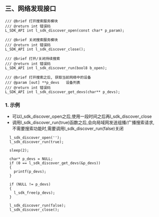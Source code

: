 ## 三、网络发现接口

```
/// @brief 打开搜索服务模块
/// @return int 错误码
L_SDK_API int l_sdk_discover_open(const char* p_param);

/// @brief 关闭搜索服务模块
/// @return int 错误码
L_SDK_API int l_sdk_discover_close();

/// @brief 打开/关闭持续搜索
/// @return int 错误码
L_SDK_API int l_sdk_discover_run(bool8 b_open);

/// @brief 打开搜索之后, 获取当前网络中的设备
/// @param [out] **p_devs   设备列表
/// @return int 错误码
L_SDK_API int l_sdk_discover_get_devs(char** p_devs);
```

### 1. 示例
* 可以l_sdk_discover_open之后,使用一段时间之后再l_sdk_discover_close
* 调用l_sdk_discover_run(true)函数之后,会向局域网发送组播/广播搜索请求,不需要搜索功能时,需要调用l_sdk_discover_run(false)关闭

```
  l_sdk_discover_open('');
  l_sdk_discover_run(true);

  sleep(2);

  char* p_devs = NULL;
  if (0 == l_sdk_discover_get_devs(&p_devs))
  {
    printf(p_devs);
  }

  if (NULL != p_devs)
  {
    l_sdk_free(p_devs);
  }

  l_sdk_discover_run(false);
  l_sdk_discover_close();
```

